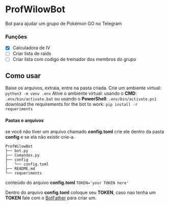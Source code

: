 # ProfWilowBot

Bot para ajudar um grupo de Pokémon GO no Telegram

### Funções
- [x] Calculadora de IV
- [ ] Criar lista de raids
- [ ] Criar lista com codigo de treinador dos membros do grupo

## Como usar

Baixe os arquivos, extraia, entre na pasta criada.
Crie um ambiente virtual: `python3 -m venv .env`
Ative o ambiente virtual: usando o **CMD**: `.env/bin/activate.bat` ou usando o **PowerShell**: `.env/bin/activate.ps1`
download the requirements for the bot to work: `pip install -r requeriments`

#### Pastas e arquivos

se você não tiver um arquivo chamado **config.toml** crie ele dentro da pasta **config** e se ela não existir crie-a.

```
ProfWilowBot
├── bot.py
├── Comandos.py
├── config
│   └── config.toml
├── README.md
└── requeriments
```

conteúdo do arquivo **config.toml**
`TOKEN='your TOKEN here'`

Dentro do arquivo **config.toml** coloque seu **TOKEN**, caso nao tenha um **TOKEN** fale com o [BotFather](https://t.me/BotFather) para criar um.